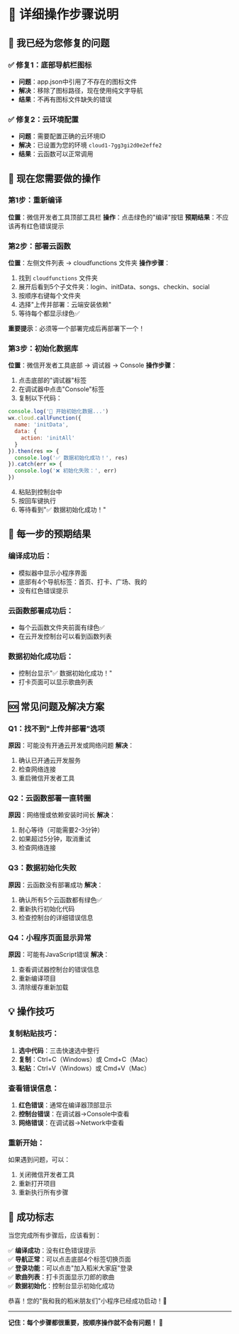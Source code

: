 # 📖 详细操作步骤说明

## 🔧 我已经为您修复的问题

### ✅ 修复1：底部导航栏图标
- **问题**：app.json中引用了不存在的图标文件
- **解决**：移除了图标路径，现在使用纯文字导航
- **结果**：不再有图标文件缺失的错误

### ✅ 修复2：云环境配置
- **问题**：需要配置正确的云环境ID
- **解决**：已设置为您的环境 `cloud1-7gg3gi2d0e2effe2`
- **结果**：云函数可以正常调用

## 📍 现在您需要做的操作

### 第1步：重新编译
**位置**：微信开发者工具顶部工具栏
**操作**：点击绿色的"编译"按钮
**预期结果**：不应该再有红色错误提示

### 第2步：部署云函数
**位置**：左侧文件列表 → cloudfunctions 文件夹
**操作步骤**：
1. 找到 `cloudfunctions` 文件夹
2. 展开后看到5个子文件夹：login、initData、songs、checkin、social
3. 按顺序右键每个文件夹
4. 选择"上传并部署：云端安装依赖"
5. 等待每个都显示绿色✅

**重要提示**：必须等一个部署完成后再部署下一个！

### 第3步：初始化数据库
**位置**：微信开发者工具底部 → 调试器 → Console
**操作步骤**：
1. 点击底部的"调试器"标签
2. 在调试器中点击"Console"标签
3. 复制以下代码：

```javascript
console.log('🚀 开始初始化数据...')
wx.cloud.callFunction({
  name: 'initData',
  data: {
    action: 'initAll'
  }
}).then(res => {
  console.log('✅ 数据初始化成功！', res)
}).catch(err => {
  console.log('❌ 初始化失败：', err)
})
```

4. 粘贴到控制台中
5. 按回车键执行
6. 等待看到"✅ 数据初始化成功！"

## 🎯 每一步的预期结果

### 编译成功后：
- 模拟器中显示小程序界面
- 底部有4个导航标签：首页、打卡、广场、我的
- 没有红色错误提示

### 云函数部署成功后：
- 每个云函数文件夹前面有绿色✅
- 在云开发控制台可以看到函数列表

### 数据初始化成功后：
- 控制台显示"✅ 数据初始化成功！"
- 打卡页面可以显示歌曲列表

## 🆘 常见问题及解决方案

### Q1：找不到"上传并部署"选项
**原因**：可能没有开通云开发或网络问题
**解决**：
1. 确认已开通云开发服务
2. 检查网络连接
3. 重启微信开发者工具

### Q2：云函数部署一直转圈
**原因**：网络慢或依赖安装时间长
**解决**：
1. 耐心等待（可能需要2-3分钟）
2. 如果超过5分钟，取消重试
3. 检查网络连接

### Q3：数据初始化失败
**原因**：云函数没有部署成功
**解决**：
1. 确认所有5个云函数都有绿色✅
2. 重新执行初始化代码
3. 检查控制台的详细错误信息

### Q4：小程序页面显示异常
**原因**：可能有JavaScript错误
**解决**：
1. 查看调试器控制台的错误信息
2. 重新编译项目
3. 清除缓存重新加载

## 💡 操作技巧

### 复制粘贴技巧：
1. **选中代码**：三击快速选中整行
2. **复制**：Ctrl+C（Windows）或 Cmd+C（Mac）
3. **粘贴**：Ctrl+V（Windows）或 Cmd+V（Mac）

### 查看错误信息：
1. **红色错误**：通常在编译器顶部显示
2. **控制台错误**：在调试器→Console中查看
3. **网络错误**：在调试器→Network中查看

### 重新开始：
如果遇到问题，可以：
1. 关闭微信开发者工具
2. 重新打开项目
3. 重新执行所有步骤

## 🎉 成功标志

当您完成所有步骤后，应该看到：

✅ **编译成功**：没有红色错误提示  
✅ **导航正常**：可以点击底部4个标签切换页面  
✅ **登录功能**：可以点击"加入稻米大家庭"登录  
✅ **歌曲列表**：打卡页面显示刀郎的歌曲  
✅ **数据初始化**：控制台显示初始化成功  

恭喜！您的"我和我的稻米朋友们"小程序已经成功启动！🎉

---

**记住：每个步骤都很重要，按顺序操作就不会有问题！** 🌟

